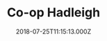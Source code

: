 ---
date: 2018-07-25T11:15:13.000Z
title: Co-op Hadleigh
latitude: 52.04431514070028
longitude: 0.9536241009875241
url: http://www.co-operative.coop
category: checkin
---